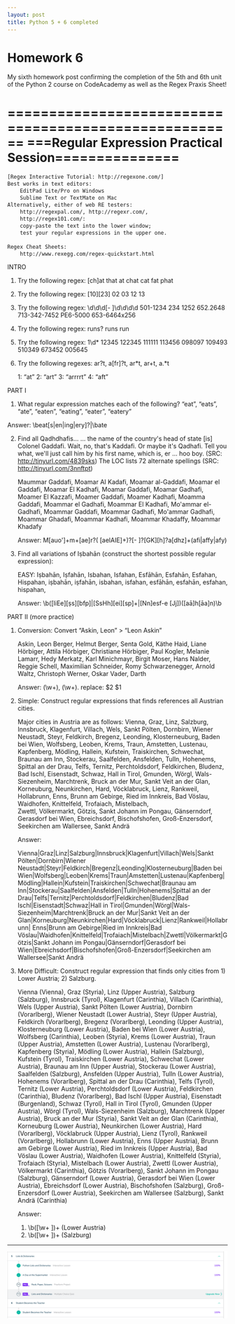 ```yaml
---
layout: post
title: Python 5 + 6 completed
---
```


# Homework 6

My sixth homework post confirming the completion of the 5th and 6th unit of the Python 2 course on CodeAcademy as well as the Regex Praxis Sheet!
<!-- more -->

======================================================
===Regular Expression Practical Session===============
======================================================
	[Regex Interactive Tutorial: http://regexone.com/]
	Best works in text editors:
		EditPad Lite/Pro on Windows
		Sublime Text or TextMate on Mac
	Alternatively, either of web RE testers:
		http://regexpal.com/, http://regexr.com/, 
		http://regex101.com/:
		copy-paste the text into the lower window;
		test your regular expressions in the upper one.
		
	Regex Cheat Sheets:
		http://www.rexegg.com/regex-quickstart.html
		
INTRO
1. Try the following regex: [ch]at
	that	at
	chat	cat
	fat	phat
	
3. Try the following regex: [10][23]
	02	03	12	13

4. Try the following regex: \d\d\d[- ]\d\d\d\d
	501-1234	234 1252
	652.2648	713-342-7452
	PE6-5000	653-6464x256

5. Try the following regex: runs?
	runs	run

	
6. Try the following regex: 1\d*
	12345	122345	111111
	113456	098097	109493
	510349	673452	005645
	
7. Try the following regexes:
	ar?t, a[fr]?t, ar*t, ar+t, a.*t
	
	1: “at”		2: “art”
	3: “arrrrt”	4: “aft”

PART I
1. What regular expression matches each of the following?
	“eat”, “eats”, “ate”, “eaten”, “eating”, “eater”,
	“eatery”

Answer: \beat[s|en|ing|ery]?|\bate

2. Find all Qadhdhafis...
	... the name of the country's head of state [is]
	Colonel Gaddafi. Wait, no, that's Kaddafi. Or maybe it's
	Qadhafi. Tell you what, we'll just call him by his first
	name, which is, er ... hoo boy.
		(SRC: http://tinyurl.com/4839sks)
	The LOC lists 72 alternate spellings
		(SRC: http://tinyurl.com/3nnftpt)

	Maummar Gaddafi, Moamar AI Kadafi, Moamar al-Gaddafi,
	Moamar el Gaddafi, Moamar El Kadhafi, Moamar Gaddafi,
	Moamar Gadhafi, Moamer El Kazzafi, Moamer Gaddafi,
	Moamer Kadhafi, Moamma Gaddafi, Moammar el Gadhafi,
	Moammar El Kadhafi, Mo'ammar el-Gadhafi, Moammar Gaddafi,
	Moammar Gadhafi, Mo'ammar Gadhafi, Moammar Ghadafi,
	Moammar Kadhafi, Moammar Khadaffy, Moammar Khadafy

	Answer: M[auo']+m+[ae]r?( [aelAIE]+)?[- ]?[GK][h]?a[dhz]+(afi|affy|afy)

3. Find all variations of Iṣbahān
	(construct the shortest possible regular expression):
	
	EASY:
	Iṣbahān, Iṣfahān, Isbahan,
	Isfahan, Esfāhān‎, Esfahān,
	Esfahan, Hispahan,
	iṣbahān, iṣfahān, isbahan,
	isfahan, esfāhān‎, esfahān,
	esfahan, hispahan,

	Answer: \b([IiEe][ṣs][bfp]|[SsHh][ei][sp]+|[Nn]esf-e [Jj])([aā]h[āa]n)\b

PART II (more practice)

1. Conversion: Convert “Askin, Leon” > “Leon Askin”

	Askin, Leon
	Berger, Helmut
	Berger, Senta
	Gold, Käthe
	Haid, Liane
	Hörbiger, Attila
	Hörbiger, Christiane
	Hörbiger, Paul
	Kogler, Melanie
	Lamarr, Hedy
	Merkatz, Karl
	Minichmayr, Birgit
	Moser, Hans
	Nalder, Reggie
	Schell, Maximilian
	Schneider, Romy
	Schwarzenegger, Arnold
	Waltz, Christoph
	Werner, Oskar
	Vader, Darth

	Answer: (\w+), (\w+). replace: $2 $1

2. Simple: Construct regular expressions that finds references all Austrian cities.	

	Major cities in Austria are as follows: Vienna, Graz, Linz,
	Salzburg, Innsbruck, Klagenfurt, Villach, Wels, Sankt Pölten,
	Dornbirn, Wiener Neustadt, Steyr, Feldkirch, Bregenz, Leonding,
	Klosterneuburg, Baden bei Wien, Wolfsberg, Leoben, Krems, Traun,
	Amstetten, Lustenau, Kapfenberg, Mödling, Hallein, Kufstein,
	Traiskirchen, Schwechat, Braunau am Inn, Stockerau, Saalfelden,
	Ansfelden, Tulln, Hohenems, Spittal an der Drau, Telfs, Ternitz,
	Perchtoldsdorf, Feldkirchen, Bludenz, Bad Ischl, Eisenstadt,
	Schwaz, Hall in Tirol, Gmunden, Wörgl, Wals-Siezenheim,
	Marchtrenk, Bruck an der Mur, Sankt Veit an der Glan,
	Korneuburg, Neunkirchen, Hard, Vöcklabruck, Lienz, Rankweil,
	Hollabrunn, Enns, Brunn am Gebirge, Ried im Innkreis,
	Bad Vöslau, Waidhofen, Knittelfeld, Trofaiach, Mistelbach,	
	Zwettl, Völkermarkt, Götzis, Sankt Johann im Pongau,
	Gänserndorf, Gerasdorf bei Wien, Ebreichsdorf, Bischofshofen,
	Groß-Enzersdorf, Seekirchen am Wallersee, Sankt Andrä

	Answer: 

	Vienna|Graz|Linz|Salzburg|Innsbruck|Klagenfurt|Villach|Wels|Sankt Pölten|Dornbirn|Wiener Neustadt|Steyr|Feldkirch|Bregenz|Leonding|Klosterneuburg|Baden bei Wien|Wolfsberg|Leoben|Krems|Traun|Amstetten|Lustenau|Kapfenberg|Mödling|Hallein|Kufstein|Traiskirchen|Schwechat|Braunau am Inn|Stockerau|Saalfelden|Ansfelden|Tulln|Hohenems|Spittal an der Drau|Telfs|Ternitz|Perchtoldsdorf|Feldkirchen|Bludenz|Bad Ischl|Eisenstadt|Schwaz|Hall in Tirol|Gmunden|Wörgl|Wals-Siezenheim|Marchtrenk|Bruck an der Mur|Sankt Veit an der Glan|Korneuburg|Neunkirchen|Hard|Vöcklabruck|Lienz|Rankweil|Hollabrunn| Enns|Brunn am Gebirge|Ried im Innkreis|Bad Vöslau|Waidhofen|Knittelfeld|Trofaiach|Mistelbach|Zwettl|Völkermarkt|Götzis|Sankt Johann im Pongau|Gänserndorf|Gerasdorf bei Wien|Ebreichsdorf|Bischofshofen|Groß-Enzersdorf|Seekirchen am Wallersee|Sankt Andrä

3. More Difficult: Construct regular expression that finds only cities from 1) Lower Austria; 2) Salzburg.

	Vienna (Vienna), Graz (Styria), Linz (Upper Austria),
	Salzburg (Salzburg), Innsbruck (Tyrol), Klagenfurt (Carinthia),
	Villach (Carinthia), Wels (Upper Austria),
	Sankt Pölten (Lower Austria), Dornbirn (Vorarlberg),
	Wiener Neustadt (Lower Austria), Steyr (Upper Austria),
	Feldkirch (Vorarlberg), Bregenz (Vorarlberg),
	Leonding (Upper Austria), Klosterneuburg (Lower Austria),
	Baden bei Wien (Lower Austria), Wolfsberg (Carinthia),
	Leoben (Styria), Krems (Lower Austria), Traun (Upper Austria),
	Amstetten (Lower Austria), Lustenau (Vorarlberg),
	Kapfenberg (Styria), Mödling (Lower Austria),
	Hallein (Salzburg), Kufstein (Tyrol),
	Traiskirchen (Lower Austria), Schwechat (Lower Austria),
	Braunau am Inn (Upper Austria), Stockerau (Lower Austria),
	Saalfelden (Salzburg), Ansfelden (Upper Austria),
	Tulln (Lower Austria), Hohenems (Vorarlberg),
	Spittal an der Drau (Carinthia), Telfs (Tyrol),
	Ternitz (Lower Austria), Perchtoldsdorf (Lower Austria),
	Feldkirchen (Carinthia), Bludenz (Vorarlberg),
	Bad Ischl (Upper Austria), Eisenstadt (Burgenland),
	Schwaz (Tyrol), Hall in Tirol (Tyrol), Gmunden (Upper Austria),
	Wörgl (Tyrol), Wals-Siezenheim (Salzburg),
	Marchtrenk (Upper Austria), Bruck an der Mur (Styria),
	Sankt Veit an der Glan (Carinthia), Korneuburg (Lower Austria),
	Neunkirchen (Lower Austria), Hard (Vorarlberg),
	Vöcklabruck (Upper Austria), Lienz (Tyrol),
	Rankweil (Vorarlberg), Hollabrunn (Lower Austria),
	Enns (Upper Austria), Brunn am Gebirge (Lower Austria),
	Ried im Innkreis (Upper Austria), Bad Vöslau (Lower Austria),
	Waidhofen (Lower Austria), Knittelfeld (Styria),
	Trofaiach (Styria), Mistelbach (Lower Austria),
	Zwettl (Lower Austria), Völkermarkt (Carinthia),
	Götzis (Vorarlberg), Sankt Johann im Pongau (Salzburg),
	Gänserndorf (Lower Austria), Gerasdorf bei Wien (Lower Austria),
	Ebreichsdorf (Lower Austria), Bischofshofen (Salzburg),
	Groß-Enzersdorf (Lower Austria),
	Seekirchen am Wallersee (Salzburg), Sankt Andrä (Carinthia)

	Answer:

	1) \b([\w+ ])+ \(Lower Austria\)
	2) \b([\w+ ])+ \(Salzburg\)



***

![Confirmation](/img/Python5+6.png)